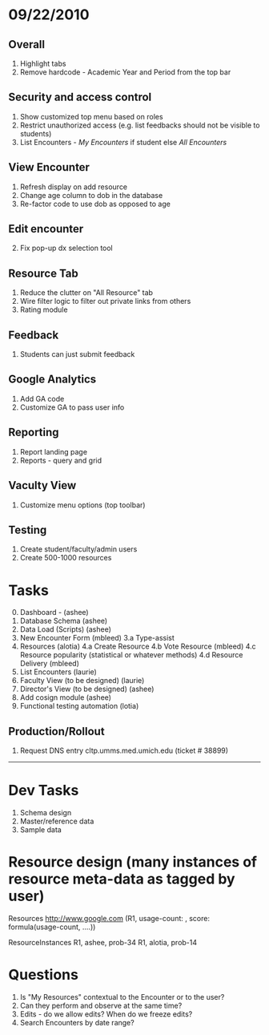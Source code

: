 09/22/2010
==========

## Overall
1. Highlight tabs
2. Remove hardcode - Academic Year and Period from the top bar

## Security and access control
1. Show customized top menu based on roles
2. Restrict unauthorized access (e.g. list feedbacks should not be visible to students)
3. List Encounters - *My Encounters* if student else *All Encounters*

## View Encounter
1. Refresh display on add resource
2. Change age column to dob in the database
3. Re-factor code to use dob as opposed to age

## Edit encounter
2. Fix pop-up dx selection tool


## Resource Tab
1. Reduce the clutter on "All Resource" tab
2. Wire filter logic to filter out private links from others
3. Rating module


## Feedback
1. Students can just submit feedback

## Google Analytics
1. Add GA code
2. Customize GA to pass user info

## Reporting
1. Report landing page
2. Reports - query and grid

## Vaculty View
1. Customize menu options (top toolbar)

## Testing
1. Create student/faculty/admin users
2. Create 500-1000 resources


Tasks
=====

0. Dashboard - (ashee)
1. Database Schema (ashee)
2. Data Load (Scripts) (ashee)
3. New Encounter Form (mbleed)
	3.a Type-assist 
4. Resources (alotia)
	4.a Create Resource 
	4.b Vote Resource (mbleed)
	4.c Resource popularity (statistical or whatever methods)
	4.d Resource Delivery (mbleed)
3. List Encounters (laurie)
5. Faculty View (to be designed) (laurie)
6. Director's View (to be designed)	(ashee)
7. Add cosign module (ashee)
8. Functional testing automation (lotia)

Production/Rollout
-------------------
1. Request DNS entry cltp.umms.med.umich.edu (ticket # 38899)

-----

# Dev Tasks
1. Schema design
2. Master/reference data
3. Sample data 
		
# Resource design (many instances of resource meta-data as tagged by user)
Resources
http://www.google.com (R1, usage-count: , score: formula(usage-count, ....))

ResourceInstances 
R1, ashee, prob-34
R1, alotia, prob-14

# Questions
1. Is "My Resources" contextual to the Encounter or to the user?
2. Can they perform and observe at the same time?
3. Edits - do we allow edits? When do we freeze edits?
4. Search Encounters by date range?
